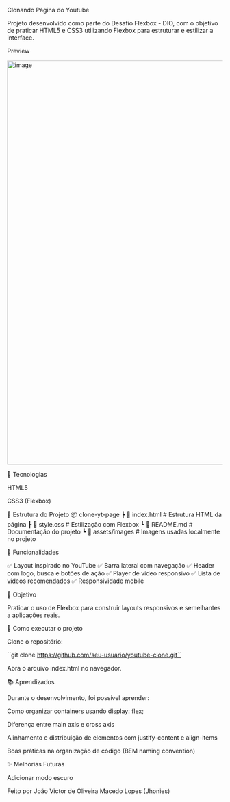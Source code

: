 Clonando Página do Youtube

Projeto desenvolvido como parte do Desafio Flexbox - DIO, com o objetivo de praticar HTML5 e CSS3 utilizando Flexbox para estruturar e estilizar a interface.

Preview 

<img width="1919" height="944" alt="image" src="https://github.com/user-attachments/assets/41790786-bd3b-4b26-923e-4b6c3645ea18" />

🚀 Tecnologias

HTML5

CSS3 (Flexbox)

📂 Estrutura do Projeto
📦 clone-yt-page
 ┣ 📜 index.html        # Estrutura HTML da página
 ┣ 📜 style.css         # Estilização com Flexbox
 ┗ 📜 README.md         # Documentação do projeto
 ┗ 📜 assets/images     # Imagens usadas localmente no projeto

📌 Funcionalidades

✅ Layout inspirado no YouTube
✅ Barra lateral com navegação
✅ Header com logo, busca e botões de ação
✅ Player de vídeo responsivo
✅ Lista de vídeos recomendados
✅ Responsividade mobile

🎯 Objetivo

Praticar o uso de Flexbox para construir layouts responsivos e semelhantes a aplicações reais.

🔧 Como executar o projeto

Clone o repositório:

´´git clone https://github.com/seu-usuario/youtube-clone.git´´


Abra o arquivo index.html no navegador.

📚 Aprendizados

Durante o desenvolvimento, foi possível aprender:

Como organizar containers usando display: flex;

Diferença entre main axis e cross axis

Alinhamento e distribuição de elementos com justify-content e align-items

Boas práticas na organização de código (BEM naming convention)

✨ Melhorias Futuras

Adicionar modo escuro

Feito por João Victor de Oliveira Macedo Lopes (Jhonies)

